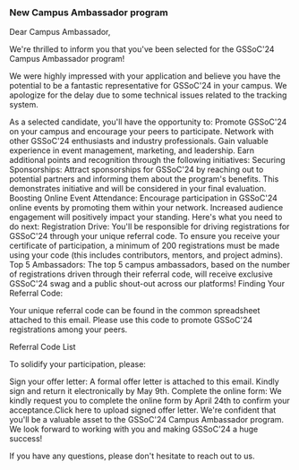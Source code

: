 ### New Campus Ambassador program

Dear Campus Ambassador,

We're thrilled to inform you that you've been selected for the GSSoC'24 Campus Ambassador program!

We were highly impressed with your application and believe you have the potential to be a fantastic representative for GSSoC'24 in your campus. We apologize for the delay due to some technical issues related to the tracking system.

As a selected candidate, you'll have the opportunity to:
Promote GSSoC'24 on your campus and encourage your peers to participate.
Network with other GSSoC'24 enthusiasts and industry professionals.
Gain valuable experience in event management, marketing, and leadership.
Earn additional points and recognition through the following initiatives:
Securing Sponsorships: Attract sponsorships for GSSoC'24 by reaching out to potential partners and informing them about the program's benefits. This demonstrates initiative and will be considered in your final evaluation.
Boosting Online Event Attendance: Encourage participation in GSSoC'24 online events by promoting them within your network. Increased audience engagement will positively impact your standing. 
Here's what you need to do next:
Registration Drive: You'll be responsible for driving registrations for GSSoC'24 through your unique referral code. To ensure you receive your certificate of participation, a minimum of 200 registrations must be made using your code (this includes contributors, mentors, and project admins).
Top 5 Ambassadors: The top 5 campus ambassadors, based on the number of registrations driven through their referral code, will receive exclusive GSSoC'24 swag and a public shout-out across our platforms!
Finding Your Referral Code:

Your unique referral code can be found in the common spreadsheet attached to this email. Please use this code to promote GSSoC'24 registrations among your peers.

Referral Code List

To solidify your participation, please:

Sign your offer letter: A formal offer letter is attached to this email. Kindly sign and return it electronically by May 9th.
Complete the online form: We kindly request you to complete the online form by April 24th to confirm your acceptance.Click here to upload signed offer letter.
We're confident that you'll be a valuable asset to the GSSoC'24 Campus Ambassador program. We look forward to working with you and making GSSoC'24 a huge success!

If you have any questions, please don't hesitate to reach out to us.

